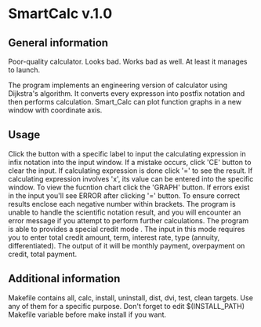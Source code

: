 # SmartCalc v.1.0

## General information

Poor-quality calculator. Looks bad. Works bad as well. At least it manages to launch.

The program implements an engineering version of calculator using Dijkstra's algorithm. It converts every expresson into postfix notation and then performs calculation. Smart_Calc can plot function graphs in a new window with coordinate axis.

## Usage

Click the button with a specific label to input the calculating expression in infix notation into the input window. If a mistake occurs, click 'CE' button to clear the input. If calculating expression is done click '=' to see the result. If calculating expression involves 'x', its value can be entered into the specific window. To view the fucntion chart click the 'GRAPH' button. If errors exist in the input you'll see ERROR after clicking '=' button. To ensure correct results enclose each negative number within brackets. The program is unable to handle the scientific notation result, and you will encounter an error message if you attempt to perform further calculations. The program is able to provides a special credit mode . The input in this mode requires you to enter total credit amount, term, interest rate, type (annuity, differentiated). The output of it will be monthly payment, overpayment on credit, total payment.  

## Additional information

Makefile contains all, calc, install, uninstall, dist, dvi, test, clean targets. Use any of them for a specific purpose. Don't forget to edit 
$(INSTALL_PATH) Makefile variable before make install if you want. 

